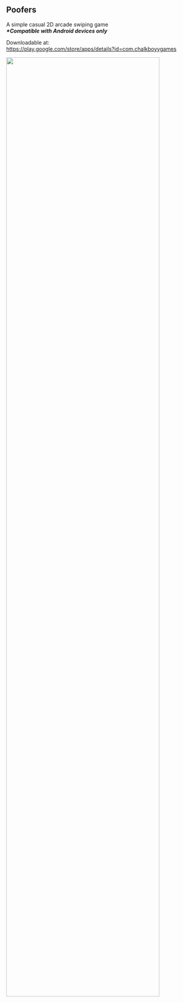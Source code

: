 ## Poofers

A simple casual 2D arcade swiping game<br/>
**_*Compatible with Android devices only_**<br/>

Downloadable at:<br/>
https://play.google.com/store/apps/details?id=com.chalkboyygames<br/>

<img src="https://raw.githubusercontent.com/francislow/Poofers/master/images/clippedimage.png" width="90%" height="80%">
